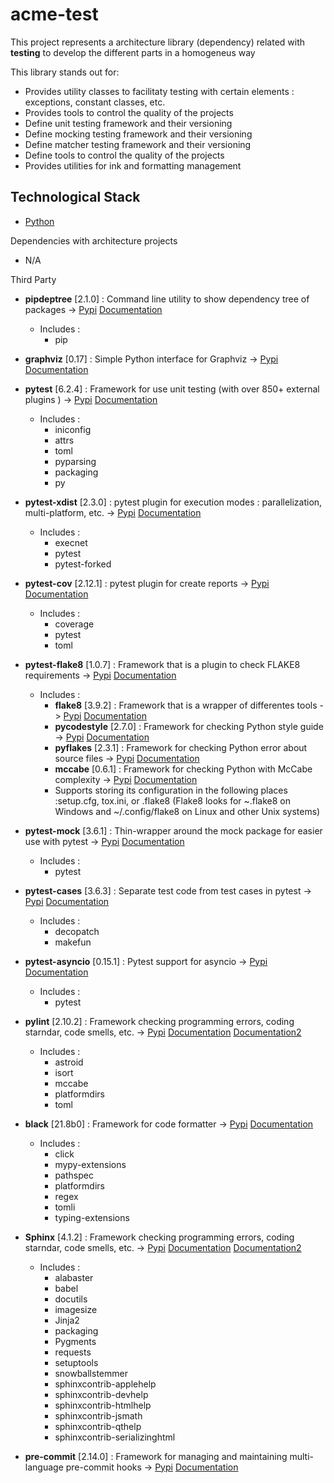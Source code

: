 # acme-test

This project represents a architecture library (dependency) related with **testing** to develop the different parts in a homogeneus way

This library stands out for:

* Provides utility classes to facilitaty testing with certain elements : exceptions, constant classes, etc.
* Provides tools to control the quality of the projects
* Define unit testing framework and their versioning
* Define mocking testing framework and their versioning
* Define matcher testing framework and their versioning
* Define tools to control the quality of the projects
* Provides utilities for ink and formatting management




## Technological Stack

* [Python](https://www.python.org/)

Dependencies with architecture projects

* N/A

Third Party

* **pipdeptree** [2.1.0] : Command line utility to show dependency tree of packages -> [Pypi](https://pypi.org/project/pipdeptree/) [Documentation](https://github.com/naiquevin/pipdeptree)

  * Includes :
    * pip

* **graphviz** [0.17] : Simple Python interface for Graphviz -> [Pypi](https://pypi.org/search/?q=graphviz) [Documentation](https://github.com/xflr6/graphviz)

* **pytest** [6.2.4] : Framework for use unit testing (with over 850+ external plugins ) -> [Pypi](https://pypi.org/project/pytest/) [Documentation](https://docs.pytest.org/en/latest/)

  * Includes :
    * iniconfig
    * attrs
    * toml
    * pyparsing
    * packaging
    * py

* **pytest-xdist** [2.3.0] : pytest plugin for execution modes : parallelization, multi-platform, etc. -> [Pypi](https://pypi.org/project/pytest-cov/) [Documentation](https://github.com/pytest-dev/pytest-cov)

  * Includes :
    * execnet
    * pytest
    * pytest-forked

* **pytest-cov** [2.12.1] : pytest plugin for create reports -> [Pypi](https://pypi.org/project/pytest-cov/) [Documentation](https://github.com/pytest-dev/pytest-cov)

  * Includes :
    * coverage
    * pytest
    * toml

* **pytest-flake8** [1.0.7] : Framework that is a plugin to check FLAKE8 requirements -> [Pypi](https://pypi.org/project/pytest-flake8/) [Documentation](https://flake8.pycqa.org/en/latest/index.html#quickstart)
  
  * Includes :
    * **flake8** [3.9.2] : Framework that is a wrapper of differentes tools -> [Pypi](https://pypi.org/project/flake8/) [Documentation](https://flake8.pycqa.org/en/latest/index.html#quickstart)
    * **pycodestyle** [2.7.0] : Framework for checking Python style guide -> [Pypi](https://pypi.org/project/pycodestyle/) [Documentation](https://www.python.org/dev/peps/pep-0008/)
    * **pyflakes** [2.3.1] : Framework for checking Python error about source files -> [Pypi](https://pypi.org/project/pyflakes/) [Documentation](https://github.com/PyCQA/pyflakes)
    * **mccabe** [0.6.1] : Framework for checking Python with McCabe complexity -> [Pypi](https://pypi.org/project/mccabe/) [Documentation](https://github.com/pycqa/mccabe)
    * Supports storing its configuration in the following places :setup.cfg, tox.ini, or .flake8 (Flake8 looks for ~\.flake8 on Windows and ~/.config/flake8 on Linux and other Unix systems)

* **pytest-mock** [3.6.1] : Thin-wrapper around the mock package for easier use with pytest -> [Pypi](https://pypi.org/project/pytest-mock/) [Documentation](https://github.com/pytest-dev/pytest-mock/)

  * Includes :
    * pytest

* **pytest-cases** [3.6.3] : Separate test code from test cases in pytest -> [Pypi](https://pypi.org/project/pytest-cases/) [Documentation](https://github.com/smarie/python-pytest-cases/)

  * Includes :
    * decopatch
    * makefun

* **pytest-asyncio** [0.15.1] : Pytest support for asyncio -> [Pypi](https://pypi.org/project/pytest-asyncio/) [Documentation](https://github.com/pytest-dev/pytest-asyncio)

  * Includes :
    * pytest

* **pylint** [2.10.2] : Framework checking programming errors, coding starndar, code smells, etc. -> [Pypi](https://pypi.org/project/pylint/) [Documentation](https://github.com/PyCQA/pylint) [Documentation2](http://pylint.pycqa.org/en/latest/)

  * Includes :
    * astroid
    * isort
    * mccabe
    * platformdirs
    * toml

* **black** [21.8b0] : Framework for code formatter -> [Pypi](https://pypi.org/project/black/) [Documentation](https://github.com/psf/black)

  * Includes :
    * click
    * mypy-extensions
    * pathspec
    * platformdirs
    * regex
    * tomli
    * typing-extensions

* **Sphinx** [4.1.2] : Framework checking programming errors, coding starndar, code smells, etc. -> [Pypi](https://pypi.org/project/pylint/) [Documentation](https://github.com/PyCQA/pylint) [Documentation2](http://pylint.pycqa.org/en/latest/)

  * Includes :
    * alabaster
    * babel
    * docutils
    * imagesize
    * Jinja2
    * packaging
    * Pygments
    * requests
    * setuptools
    * snowballstemmer
    * sphinxcontrib-applehelp
    * sphinxcontrib-devhelp
    * sphinxcontrib-htmlhelp
    * sphinxcontrib-jsmath
    * sphinxcontrib-qthelp
    * sphinxcontrib-serializinghtml

* **pre-commit** [2.14.0] : Framework for managing and maintaining multi-language pre-commit hooks -> [Pypi](https://pypi.org/project/pre-commit/) [Documentation](https://pre-commit.com/)


